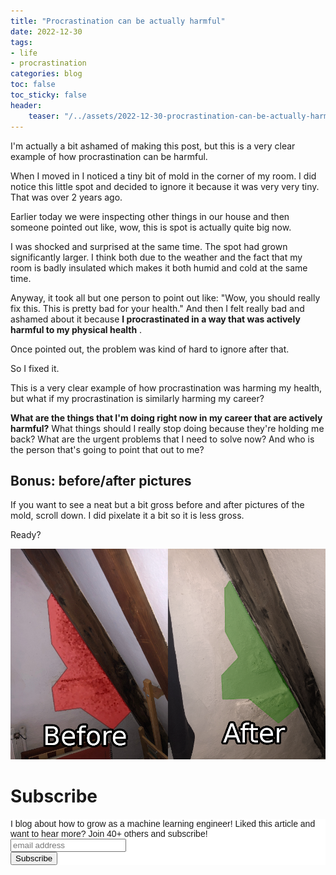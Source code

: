 ```yaml
---
title: "Procrastination can be actually harmful"
date: 2022-12-30
tags:
- life
- procrastination
categories: blog
toc: false
toc_sticky: false
header:
    teaser: "/../assets/2022-12-30-procrastination-can-be-actually-harmful/thumbnail.png"
---
```

<!-- ctrl + alt + v -->

I'm actually a bit ashamed of making this post, but this is a very clear example of how procrastination can be harmful.

When I moved in I noticed a tiny bit of mold in the corner of my room. I did notice this little spot and decided to ignore it because it was very very tiny. That was over 2 years ago. 

Earlier today we were inspecting other things in our house and then someone pointed out like, wow, this is spot is actually quite big now. 

I was shocked and surprised at the same time. The spot had grown significantly larger. I think both due to the weather and the fact that my room is badly insulated which makes it both humid and cold at the same time. 

Anyway, it took all but one person to point out like: "Wow, you should really fix this. This is pretty bad for your health." And then I felt really bad and ashamed about it because **I procrastinated in a way that was actively harmful to my physical health** .

Once pointed out, the problem was kind of hard to ignore after that. 

So I fixed it. 

This is a very clear example of how procrastination was harming my health, but what if my procrastination is similarly harming my career?

**What are the things that I'm doing right now in my career that are actively harmful?** What things should I really stop doing because they're holding me back? What are the urgent problems that I need to solve now? And who is the person that's going to point that out to me? 

## Bonus: before/after pictures

If you want to see a neat but a bit gross before and after pictures of the mold, scroll down. I did pixelate it a bit so it is less gross.

Ready? 

![](/../assets/2022-12-30-procrastination-can-be-actually-harmful/2022-12-30-22-47-43.png)

# Subscribe

<!-- Begin Mailchimp Signup Form -->
<link href="//cdn-images.mailchimp.com/embedcode/horizontal-slim-10_7.css" rel="stylesheet" type="text/css">
<style type="text/css">
#mc_embed_signup{background:#fff; clear:left; font:14px Helvetica,Arial,sans-serif; width:100%;}
/* Add your own Mailchimp form style overrides in your site stylesheet or in this style block.
    We recommend moving this block and the preceding CSS link to the HEAD of your HTML file. */
</style>
<div id="mc_embed_signup">
<form action="https://gmail.us3.list-manage.com/subscribe/post?u=92fe86c389878585bc87837e8&amp;id=50543deff9" method="post" id="mc-embedded-subscribe-form" name="mc-embedded-subscribe-form" class="validate" target="_blank" novalidate>
    <div id="mc_embed_signup_scroll">
<label for="mce-EMAIL">I blog about how to grow as a machine learning engineer! Liked this article and want to hear more? Join 40+ others and subscribe!</label>
<input type="email" value="" name="EMAIL" class="email" id="mce-EMAIL" placeholder="email address" required>
    <!-- real people should not fill this in and expect good things - do not remove this or risk form bot signups-->
    <div style="position: absolute; left: -5000px;" aria-hidden="true"><input type="text" name="b_92fe86c389878585bc87837e8_50543deff9" tabindex="-1" value=""></div>
    <div class="clear"><input type="submit" value="Subscribe" name="subscribe" id="mc-embedded-subscribe" class="button"></div>
    </div>
</form>
</div>
<!--End mc_embed_signup-->
    
